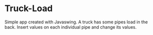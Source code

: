# Truck-Load
Simple app created with Javaswing. A truck has some pipes load in the back. Insert values on each individual pipe and change its values.
